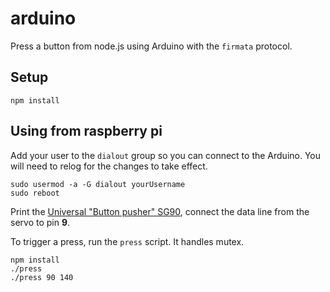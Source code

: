 # arduino

Press a button from node.js using Arduino with the `firmata` protocol.

## Setup

```
npm install
```

## Using from raspberry pi

Add your user to the `dialout` group so you can connect to the Arduino. You will
need to relog for the changes to take effect.

```shell
sudo usermod -a -G dialout yourUsername
sudo reboot
```

Print the [Universal "Button pusher" SG90](https://www.thingiverse.com/thing:2806324),
connect the data line from the servo to pin **9**.

To trigger a press, run the `press` script. It handles mutex.

```
npm install
./press
./press 90 140
```
